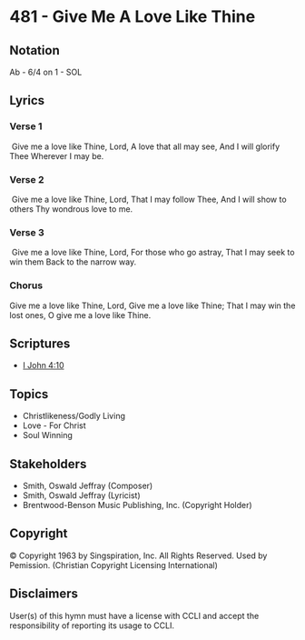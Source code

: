 # 481 - Give Me A Love Like Thine

## Notation

Ab - 6/4 on 1 - SOL

## Lyrics

### Verse 1

 Give me a love like Thine, Lord, A love that all may see, And I will glorify Thee Wherever I may be. 

### Verse 2

 Give me a love like Thine, Lord, That I may follow Thee, And I will show to others Thy wondrous love to me.

### Verse 3

 Give me a love like Thine, Lord, For those who go astray, That I may seek to win them  Back to the narrow way. 

### Chorus

Give me a love like Thine, Lord, Give me a love like Thine; That I may win the lost ones, O give me a love like Thine.


## Scriptures

- [I John 4:10](https://www.biblegateway.com/passage/?search=I%20John%204%3A10)

## Topics

- Christlikeness/Godly Living
- Love - For Christ
- Soul Winning

## Stakeholders

- Smith, Oswald Jeffray (Composer)
- Smith, Oswald Jeffray (Lyricist)
- Brentwood-Benson Music Publishing, Inc. (Copyright Holder)

## Copyright

© Copyright 1963 by Singspiration, Inc. All Rights Reserved. Used by Pemission.
(Christian Copyright Licensing International)

## Disclaimers

User(s) of this hymn must have a license with CCLI and accept the responsibility of reporting its usage to CCLI.

